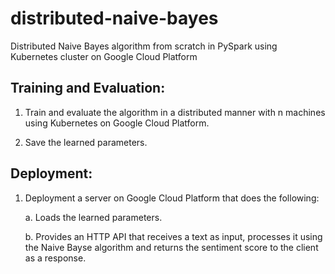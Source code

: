 # distributed-naive-bayes
Distributed Naive Bayes algorithm from scratch in PySpark using Kubernetes cluster on Google Cloud Platform

## Training and Evaluation:

1. Train and evaluate the algorithm in a distributed manner with n machines using Kubernetes on Google Cloud Platform.

2. Save the learned parameters.


## Deployment:
1. Deployment a server on Google Cloud Platform that does the following:

   a. Loads the learned parameters.

   b. Provides an HTTP API that receives a text as input, processes it using the Naive Bayse algorithm and returns the sentiment score to the client as a response.
